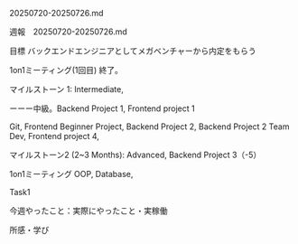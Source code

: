 20250720-20250726.md

週報　20250720-20250726.md


目標 バックエンドエンジニアとしてメガベンチャーから内定をもらう

1on1ミーティング(1回目) 終了。

マイルストーン 1: Intermediate,

ーーー中級。Backend Project 1, Frontend project 1

Git, Frontend Beginner Project, Backend Project 2, Backend Project 2 Team Dev, Frontend project 4,

マイルストーン2 (2~3 Months): Advanced, Backend Project 3（-5）

1on1ミーティング OOP, Database,

Task1

今週やったこと：実際にやったこと・実稼働

所感・学び
